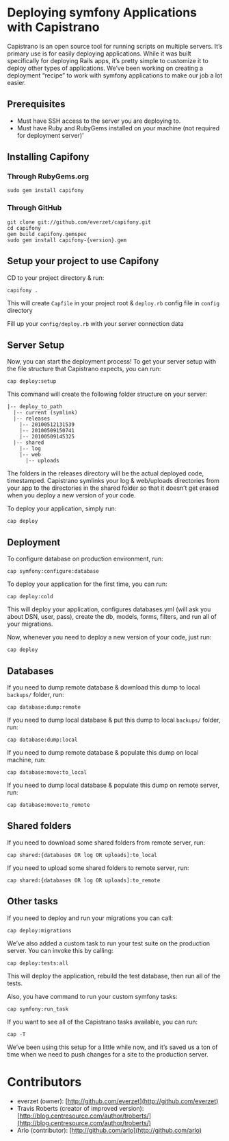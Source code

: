 Deploying symfony Applications with Capistrano
==============================================

Capistrano is an open source tool for running scripts on multiple servers. It’s primary use is for easily deploying applications. While it was built specifically for deploying Rails apps, it’s pretty simple to customize it to deploy other types of applications. We’ve been working on creating a deployment “recipe” to work with symfony applications to make our job a lot easier.

Prerequisites
-------------

- Must have SSH access to the server you are deploying to.
- Must have Ruby and RubyGems installed on your machine (not required for deployment server)’

Installing Capifony
-------------------

### Through RubyGems.org ###

	sudo gem install capifony

### Through GitHub ###

	git clone git://github.com/everzet/capifony.git
	cd capifony
	gem build capifony.gemspec
	sudo gem install capifony-{version}.gem

Setup your project to use Capifony
----------------------------------

CD to your project directory & run:

	capifony .

This will create `Capfile` in your project root & `deploy.rb` config file in `config` directory

Fill up your `config/deploy.rb` with your server connection data

Server Setup
------------

Now, you can start the deployment process! To get your server setup with the file structure that Capistrano expects, you can run:

	cap deploy:setup

This command will create the following folder structure on your server:

	|-- deploy_to_path
	  |-- current (symlink)
	  |-- releases
	    |-- 20100512131539
	    |-- 20100509150741
	    |-- 20100509145325
	  |-- shared
	    |-- log
	    |-- web
	      |-- uploads

The folders in the releases directory will be the actual deployed code, timestamped. Capistrano symlinks your log & web/uploads directories from your app to the directories in the shared folder so that it doesn’t get erased when you deploy a new version of your code.

To deploy your application, simply run:

	cap deploy

Deployment
----------

To configure database on production environment, run:

	cap symfony:configure:database

To deploy your application for the first time, you can run:

	cap deploy:cold

This will deploy your application, configures databases.yml (will ask you about DSN, user, pass), create the db, models, forms, filters, and run all of your migrations.

Now, whenever you need to deploy a new version of your code, just run:

	cap deploy

Databases
---------

If you need to dump remote database & download this dump to local `backups/` folder, run:

	cap database:dump:remote

If you need to dump local database & put this dump to local `backups/` folder, run:

	cap database:dump:local

If you need to dump remote database & populate this dump on local machine, run:

	cap database:move:to_local

If you need to dump local database & populate this dump on remote server, run:

	cap database:move:to_remote

Shared folders
--------------

If you need to download some shared folders from remote server, run:

	cap shared:{databases OR log OR uploads]:to_local

If you need to upload some shared folders to remote server, run:

	cap shared:{databases OR log OR uploads]:to_remote

Other tasks
-----------

If you need to deploy and run your migrations you can call:

	cap deploy:migrations

We’ve also added a custom task to run your test suite on the production server. You can invoke this by calling:

	cap deploy:tests:all

This will deploy the application, rebuild the test database, then run all of the tests.

Also, you have command to run your custom symfony tasks:

	cap symfony:run_task

If you want to see all of the Capistrano tasks available, you can run:

	cap -T

We’ve been using this setup for a little while now, and it’s saved us a ton of time when we need to push changes for a site to the production server.

Contributors
============

* everzet (owner): [http://github.com/everzet](http://github.com/everzet)
* Travis Roberts (creator of improved version): [http://blog.centresource.com/author/troberts/](http://blog.centresource.com/author/troberts/)
* Arlo (contributor): [http://github.com/arlo](http://github.com/arlo)
